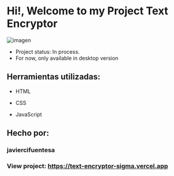 # Hi!, Welcome to my Project Text Encryptor
![imagen]( https://text-encryptor-sigma.vercel.app/images/doll-child.png)

- Project status: In process.
- For now, only available in desktop version

## Herramientas utilizadas:

* HTML

* CSS

* JavaScript

## Hecho por:

### javiercifuentesa

### View project: https://text-encryptor-sigma.vercel.app
